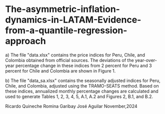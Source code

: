 # The-asymmetric-inflation-dynamics-in-LATAM-Evidence-from-a-quantile-regression-approach
a) The file "data.xlsx" contains the price indices for Peru, Chile, and Colombia obtained from official sources. The deviations of the year-over-year percentage change in these indices from 2 percent for Peru and 3 percent for Chile and Colombia are shown in Figure 1.

b) The file "data_sa.xlsx" contains the seasonally adjusted indices for Peru, Chile, and Colombia, adjusted using the TRAMO-SEATS method. Based on these indices, annualized monthly percentage changes are calculated and used to generate Tables 1, 2, 3, 4, 5, A.1, A.2 and Figures 2, B.1, and B.2.

Ricardo Quineche
Romina Garibay
José Aguilar
November,2024
